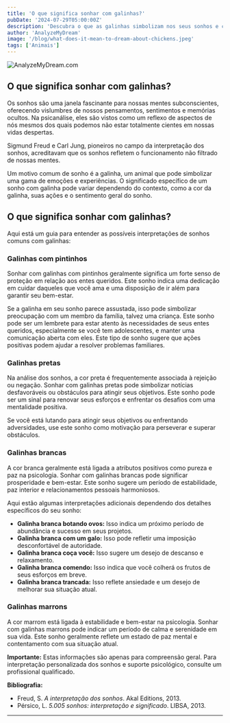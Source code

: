```yaml
---
title: 'O que significa sonhar com galinhas?'
pubDate: '2024-07-29T05:00:00Z'
description: 'Descubra o que as galinhas simbolizam nos seus sonhos e como suas diferentes cores e estados podem refletir aspectos da sua vida e emoções.'
author: 'AnalyzeMyDream'
image: '/blog/what-does-it-mean-to-dream-about-chickens.jpeg'
tags: ['Animais']
---
```


![AnalyzeMyDream.com](/blog/what-does-it-mean-to-dream-about-chickens.jpeg)

## O que significa sonhar com galinhas?

Os sonhos são uma janela fascinante para nossas mentes subconscientes, oferecendo vislumbres de nossos pensamentos, sentimentos e memórias ocultos. Na psicanálise, eles são vistos como um reflexo de aspectos de nós mesmos dos quais podemos não estar totalmente cientes em nossas vidas despertas. 

Sigmund Freud e Carl Jung, pioneiros no campo da interpretação dos sonhos, acreditavam que os sonhos refletem o funcionamento não filtrado de nossas mentes. 

Um motivo comum de sonho é a galinha, um animal que pode simbolizar uma gama de emoções e experiências. O significado específico de um sonho com galinha pode variar dependendo do contexto, como a cor da galinha, suas ações e o sentimento geral do sonho.

## O que significa sonhar com galinhas?

Aqui está um guia para entender as possíveis interpretações de sonhos comuns com galinhas:

### Galinhas com pintinhos

Sonhar com galinhas com pintinhos geralmente significa um forte senso de proteção em relação aos entes queridos. Este sonho indica uma dedicação em cuidar daqueles que você ama e uma disposição de ir além para garantir seu bem-estar. 

Se a galinha em seu sonho parece assustada, isso pode simbolizar preocupação com um membro da família, talvez uma criança. Este sonho pode ser um lembrete para estar atento às necessidades de seus entes queridos, especialmente se você tem adolescentes, e manter uma comunicação aberta com eles. Este tipo de sonho sugere que ações positivas podem ajudar a resolver problemas familiares.

### Galinhas pretas

Na análise dos sonhos, a cor preta é frequentemente associada à rejeição ou negação. Sonhar com galinhas pretas pode simbolizar notícias desfavoráveis ​​ou obstáculos para atingir seus objetivos. Este sonho pode ser um sinal para renovar seus esforços e enfrentar os desafios com uma mentalidade positiva. 

Se você está lutando para atingir seus objetivos ou enfrentando adversidades, use este sonho como motivação para perseverar e superar obstáculos.

### Galinhas brancas

A cor branca geralmente está ligada a atributos positivos como pureza e paz na psicologia. Sonhar com galinhas brancas pode significar prosperidade e bem-estar. Este sonho sugere um período de estabilidade, paz interior e relacionamentos pessoais harmoniosos.

Aqui estão algumas interpretações adicionais dependendo dos detalhes específicos do seu sonho:

- **Galinha branca botando ovos:** Isso indica um próximo período de abundância e sucesso em seus projetos.
- **Galinha branca com um galo:** Isso pode refletir uma imposição desconfortável de autoridade.
- **Galinha branca coça você:** Isso sugere um desejo de descanso e relaxamento.
- **Galinha branca comendo:** Isso indica que você colherá os frutos de seus esforços em breve.
- **Galinha branca trancada:** Isso reflete ansiedade e um desejo de melhorar sua situação atual.

### Galinhas marrons

A cor marrom está ligada à estabilidade e bem-estar na psicologia. Sonhar com galinhas marrons pode indicar um período de calma e serenidade em sua vida. Este sonho geralmente reflete um estado de paz mental e contentamento com sua situação atual.

**Importante:** Estas informações são apenas para compreensão geral. Para interpretação personalizada dos sonhos e suporte psicológico, consulte um profissional qualificado.

**Bibliografia:**

- Freud, S. *A interpretação dos sonhos*. Akal Editions, 2013. 
- Pérsico, L. *5.005 sonhos: interpretação e significado*. LIBSA, 2013.
---